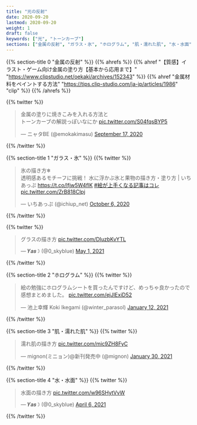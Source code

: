 ```yaml
---
title: "光の反射"
date: 2020-09-20
lastmod: 2020-09-20
weight: 1
draft: false
keywords: ["光", "トーンカーブ"]
sections: ["金属の反射", "ガラス・氷", "ホログラム", "肌・濡れた肌", "水・水面"]
---
```


{{% section-title 0 "金属の反射" %}}
{{% ahrefs %}}
{{% ahref "【質感】イラスト・ゲーム向け金属の塗り方【基本から応用まで】" "https://www.clipstudio.net/oekaki/archives/152343" %}}
{{% ahref "金属材料をペイントする方法" "https://tips.clip-studio.com/ja-jp/articles/1986" "clip" %}}
{{% /ahrefs %}}

{{% twitter %}}

<blockquote class="twitter-tweet"><p lang="ja" dir="ltr">金属の塗りに焼きこみを入れる方法と<br>トーンカーブの解説っぽいなにか <a href="https://t.co/S04fqsBYP5">pic.twitter.com/S04fqsBYP5</a></p>&mdash; ニャタBE (@emokakimasu) <a href="https://twitter.com/emokakimasu/status/1306530788163289089?ref_src=twsrc%5Etfw">September 17, 2020</a></blockquote>
{{% /twitter %}}

{{% section-title 1 "ガラス・氷" %}}
{{% twitter %}}

<blockquote class="twitter-tweet"><p lang="ja" dir="ltr">氷の描き方❄<br>透明感あるモチーフに挑戦！ 水に浮かぶ氷と果物の描き方・塗り方 | いちあっぷ <a href="https://t.co/lfjw5W4flK">https://t.co/lfjw5W4flK</a> <a href="https://twitter.com/hashtag/%E7%B5%B5%E3%81%8C%E4%B8%8A%E6%89%8B%E3%81%8F%E3%81%AA%E3%82%8B%E8%A8%98%E4%BA%8B%E3%81%AF%E3%82%B3%E3%83%AC?src=hash&amp;ref_src=twsrc%5Etfw">#絵が上手くなる記事はコレ</a> <a href="https://t.co/ZrB818Clpj">pic.twitter.com/ZrB818Clpj</a></p>&mdash; いちあっぷ (@ichiup_net) <a href="https://twitter.com/ichiup_net/status/1313328284889944064?ref_src=twsrc%5Etfw">October 6, 2020</a></blockquote>
{{% /twitter %}}

{{% twitter %}}

<blockquote class="twitter-tweet"><p lang="ja" dir="ltr">グラスの描き方 <a href="https://t.co/DIuzbKvYTL">pic.twitter.com/DIuzbKvYTL</a></p>&mdash; 𝒀𝒂𝒔☽ (@0_skyblue) <a href="https://twitter.com/0_skyblue/status/1388375950073630720?ref_src=twsrc%5Etfw">May 1, 2021</a></blockquote> 
{{% /twitter %}}

{{% section-title 2 "ホログラム" %}}
{{% twitter %}}

<blockquote class="twitter-tweet"><p lang="ja" dir="ltr">絵の勉強にホログラムシートを買ったんですけど、めっちゃ良かったので感想まとめました。 <a href="https://t.co/ejJlExiD52">pic.twitter.com/ejJlExiD52</a></p>&mdash; 池上幸輝 Koki Ikegami (@winter_parasol) <a href="https://twitter.com/winter_parasol/status/1348827354634719235?ref_src=twsrc%5Etfw">January 12, 2021</a></blockquote>
{{% /twitter %}}

{{% section-title 3 "肌・濡れた肌" %}}
{{% twitter %}}

<blockquote class="twitter-tweet"><p lang="ja" dir="ltr">濡れ肌の描き方 <a href="https://t.co/mic9ZH8FyC">pic.twitter.com/mic9ZH8FyC</a></p>&mdash; mignon(ミニョン)@新刊発売中 (@mignon) <a href="https://twitter.com/mignon/status/1355433243860901889?ref_src=twsrc%5Etfw">January 30, 2021</a></blockquote>
{{% /twitter %}}

{{% section-title 4 "水・水面" %}}
{{% twitter %}}

<blockquote class="twitter-tweet"><p lang="ja" dir="ltr">水面の描き方 <a href="https://t.co/w96SHytVvW">pic.twitter.com/w96SHytVvW</a></p>&mdash; 𝒀𝒂𝒔☽ (@0_skyblue) <a href="https://twitter.com/0_skyblue/status/1379344195450662914?ref_src=twsrc%5Etfw">April 6, 2021</a></blockquote> <script async src="https://platform.twitter.com/widgets.js" charset="utf-8"></script>
{{% /twitter %}}
